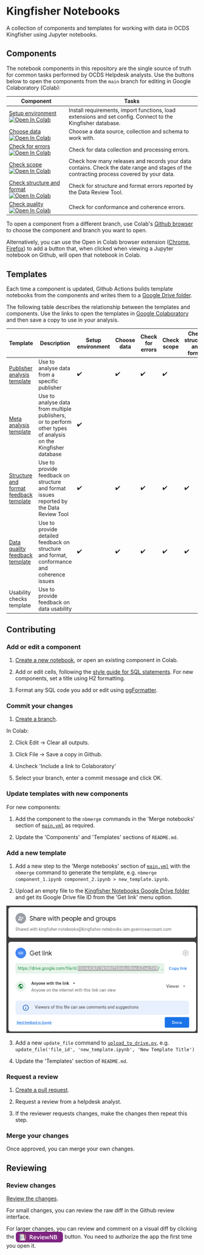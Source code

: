 # Kingfisher Notebooks

A collection of components and templates for working with data in OCDS Kingfisher using Jupyter notebooks.

## Components

The notebook components in this repository are the single source of truth for common tasks performed by OCDS Helpdesk analysts. Use the buttons below to open the components from the `main` branch for editing in Google Colaboratory (Colab):

Component | Tasks
-- | --
[Setup environment](https://github.com/open-contracting/kingfisher_notebook_components/blob/main/setup_environment.ipynb) [![Open In Colab](https://colab.research.google.com/assets/colab-badge.svg)](https://colab.research.google.com/github/open-contracting/kingfisher_notebook_components/blob/main/setup_environment.ipynb) | Install requirements, import functions, load extensions and set config. Connect to the Kingfisher database.
[Choose data](https://github.com/open-contracting/kingfisher_notebook_components/blob/main/choose_data.ipynb) [![Open In Colab](https://colab.research.google.com/assets/colab-badge.svg)](https://colab.research.google.com/github/open-contracting/kingfisher_notebook_components/blob/main/choose_data.ipynb) | Choose a data source, collection and schema to work with.
[Check for errors](https://github.com/open-contracting/kingfisher_notebook_components/blob/main/check_for_errors.ipynb) [![Open In Colab](https://colab.research.google.com/assets/colab-badge.svg)](https://colab.research.google.com/github/open-contracting/kingfisher_notebook_components/blob/main/check_for_errors.ipynb) | Check for data collection and processing errors.
[Check scope](https://github.com/open-contracting/kingfisher_notebook_components/blob/main/check_scope.ipynb) [![Open In Colab](https://colab.research.google.com/assets/colab-badge.svg)](https://colab.research.google.com/github/open-contracting/kingfisher_notebook_components/blob/main/check_scope.ipynb) | Check how many releases and records your data contains. Check the date range and stages of the contracting process covered by your data.
[Check structure and format](https://github.com/open-contracting/kingfisher_notebook_components/blob/main/check_structure_and_format.ipynb) [![Open In Colab](https://colab.research.google.com/assets/colab-badge.svg)](https://colab.research.google.com/github/open-contracting/kingfisher_notebook_components/blob/main/check_structure_and_format.ipynb) | Check for structure and format errors reported by the Data Review Tool.
[Check quality](https://github.com/open-contracting/kingfisher_notebook_components/blob/main/check_data_quality.ipynb) [![Open In Colab](https://colab.research.google.com/assets/colab-badge.svg)](https://colab.research.google.com/github/open-contracting/kingfisher_notebook_components/blob/main/check_data_quality.ipynb) | Check for conformance and coherence errors.

To open a component from a different branch, use Colab's [Github browser](https://colab.research.google.com/github/open-contracting/kingfisher_notebook_components/) to choose the component and branch you want to open.

Alternatively, you can use the Open in Colab browser extension ([Chrome](https://chrome.google.com/webstore/detail/open-in-colab/), [Firefox](https://addons.mozilla.org/en-US/firefox/addon/open-in-colab/)) to add a button that, when clicked when viewing a Jupyter notebook on Github, will open that notebook in Colab.

## Templates

Each time a component is updated, Github Actions builds template notebooks from the components and writes them to a [Google Drive folder](https://drive.google.com/drive/u/0/folders/1eb3pSQ55HylMsmwKqu7MrkvH12ROD4-9).

The following table describes the relationship between the templates and components. Use the links to open the templates in [Google Colaboratory](https://colab.research.google.com/) and then save a copy to use in your analysis.

Template | Description | Setup environment | Choose data | Check for errors | Check scope | Check structure and format | Check data quality
-- | -- | -- | -- | -- | -- | -- | --
[Publisher analysis template](https://colab.research.google.com/drive/11Z3RAhI97Dan2usiuN5CUWwfJ23WLNob) | Use to analyse data from a specific publisher | :heavy_check_mark: | :heavy_check_mark: | :heavy_check_mark: | :heavy_check_mark: | |
[Meta analysis template](https://colab.research.google.com/drive/1NXYvi3eHOWlFHXzcg7Vhw3xNJpNXcqx1) | Use to analyse data from multiple publishers, or to perform other types of analysis on the Kingfisher database | :heavy_check_mark: | | | | |
[Structure and format feedback template](https://colab.research.google.com/drive/1GmkA3kFL9k9MdTUln4pcRmc-KZneL5VB) | Use to provide feedback on structure and format issues reported by the Data Review Tool | :heavy_check_mark: | :heavy_check_mark: | :heavy_check_mark: | :heavy_check_mark: | :heavy_check_mark: |
[Data quality feedback template](https://colab.research.google.com/drive/1Lj96xTde5GpFQ5hnvB2GYZ7gY4wuvUYt) | Use to provide detailed feedback on structure and format, conformance and coherence issues | :heavy_check_mark: | :heavy_check_mark: | :heavy_check_mark: | :heavy_check_mark: | :heavy_check_mark:
Usability checks template | Use to provide feedback on data usability | | | | | |

## Contributing

### Add or edit a component

1. [Create a new notebook](https://colab.research.google.com/#create=true), or open an existing component in Colab.

2. Add or edit cells, following the [style guide for SQL statements](https://ocp-software-handbook.readthedocs.io/en/latest/python/code.html#sql-statements). For new components, set a title using H2 formatting.

3. Format any SQL code you add or edit using [pgFormatter](http://sqlformat.darold.net/).

### Commit your changes

1. [Create a branch](https://docs.github.com/en/free-pro-team@latest/github/collaborating-with-issues-and-pull-requests/creating-and-deleting-branches-within-your-repository#creating-a-branch).

In Colab:

2. Click Edit -> Clear all outputs.

3. Click File -> Save a copy in Github.

4. Uncheck 'Include a link to Colaboratory'

5. Select your branch, enter a commit message and click OK.

### Update templates with new components

For new components:

1. Add the component to the `nbmerge` commands in the 'Merge notebooks' section of [`main.yml`](https://github.com/open-contracting/kingfisher_notebook_components/blob/main/.github/workflows/main.yml) as required.

2. Update the 'Components' and 'Templates' sections of `README.md`.

### Add a new template

1. Add a new step to the 'Merge notebooks' section of [`main.yml`](https://github.com/open-contracting/kingfisher_notebook_components/blob/main/.github/workflows/main.yml) with the `nbmerge` command to generate the template, e.g. `nbmerge component_1.ipynb component_2.ipynb > new_template.ipynb`.

2. Upload an empty file to the [Kingfisher Notebooks Google Drive folder](https://drive.google.com/drive/u/0/folders/1eb3pSQ55HylMsmwKqu7MrkvH12ROD4-9) and get its Google Drive file ID from the 'Get link' menu option.

![Google Drive file ID](google_drive_file_id.png)

3. Add a new `update_file` command to [`upload_to_drive.py`](https://github.com/open-contracting/kingfisher_notebook_components/blob/main/upload_to_drive.py), e.g. `update_file('file_id', 'new_template.ipynb', 'New Template Title')`

4. Update the 'Templates' section of `README.md`.

### Request a review

1. [Create a pull request](https://docs.github.com/en/free-pro-team@latest/github/collaborating-with-issues-and-pull-requests/creating-a-pull-request).

2. Request a review from a helpdesk analyst.

3. If the reviewer requests changes, make the changes then repeat this step.

### Merge your changes

Once approved, you can merge your own changes.

## Reviewing

### Review changes

[Review the changes](https://docs.github.com/en/free-pro-team@latest/github/collaborating-with-issues-and-pull-requests/reviewing-proposed-changes-in-a-pull-request).

For small changes, you can review the raw diff in the Github review interface.

For larger changes, you can review and comment on a visual diff by clicking the <img align="absmiddle"  alt="ReviewNB" height="28" class="BotMessageButtonImage" src="https://raw.githubusercontent.com/ReviewNB/support/master/images/button_reviewnb.png"/> button. You need to authorize the app the first time you open it.
